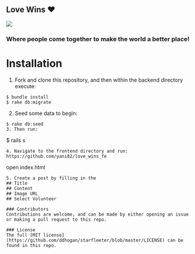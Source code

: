 ## Love Wins ❤️

![](https://media.giphy.com/media/pHXhn8Ee6lRO0KZtM1/giphy.gif)

### Where people come together to make the world a better place!

# Installation
1. Fork and clone this repository, and then within the backend directory execute:
```
$ bundle install
$ rake db:migrate
```
2. Seed some data to begin:
```
$ rake db:seed
3. Then run:
```
$ rails s
```
4. Navigate to the frontend directory and run:
https://github.com/yani82/love_wins_fe
```
open index.html
```
5. Create a post by filling in the 
## Title 
## Content 
## Image URL 
## Select Volunteer

### Contributors
Contributions are welcome, and can be made by either opening an issue or making a pull request to this repo.

### License
The full [MIT license](https://github.com/ddhogan/starfleeter/blob/master/LICENSE) can be found in this repo.

